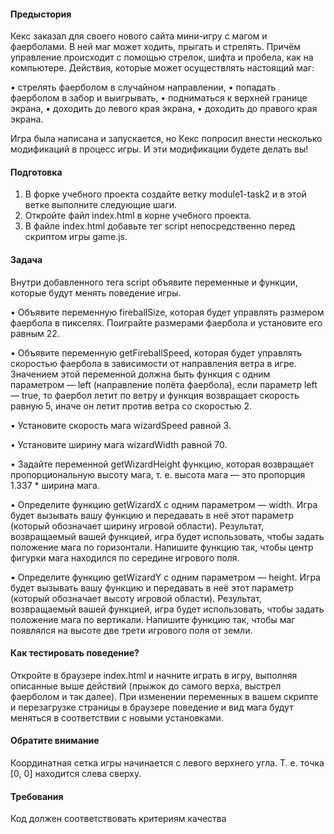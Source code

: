 #### Предыстория
Кекс заказал для своего нового сайта мини-игру с магом и фаерболами. В ней маг может ходить, прыгать и стрелять. Причём управление происходит с помощью стрелок, шифта и пробела, как на компьютере. Действия, которые может осуществлять настоящий маг:

• стрелять фаерболом в случайном направлении,
• попадать фаерболом в забор и выигрывать,
• подниматься к верхней границе экрана,
• доходить до левого края экрана,
• доходить до правого края экрана.

Игра была написана и запускается, но Кекс попросил внести несколько модификаций в процесс игры. И эти модификации будете делать вы!

#### Подготовка
1. В форке учебного проекта создайте ветку module1-task2 и в этой ветке выполните следующие шаги.
2. Откройте файл index.html в корне учебного проекта.
3. В файле index.html добавьте тег script непосредственно перед скриптом игры game.js.

#### Задача
Внутри добавленного тега script объявите переменные и функции, которые будут менять поведение игры.

• Объявите переменную fireballSize, которая будет управлять размером фаербола в пикселях. Поиграйте размерами фаербола и установите его равным 22.

• Объявите переменную getFireballSpeed, которая будет управлять
скоростью фаербола в зависимости от направления ветра в игре.
Значением этой переменной должна быть функция c одним параметром
— left (направление полёта фаербола), если параметр left — true, то фаербол летит по ветру и функция возвращает скорость равную 5, иначе он летит против ветра со скоростью 2.

• Установите скорость мага wizardSpeed равной 3.

• Установите ширину мага wizardWidth равной 70.

• Задайте переменной getWizardHeight функцию, которая возвращает
пропорциональную высоту мага, т. е. высота мага — это пропорция
1.337 * ширина мага.

• Определите функцию getWizardX c одним параметром — width. Игра
будет вызывать вашу функцию и передавать в неё этот параметр
(который обозначает ширину игровой области). Результат, возвращаемый вашей функцией, игра будет использовать, чтобы задать
положение мага по горизонтали. Напишите функцию так, чтобы центр
фигурки мага находился по середине игрового поля.

• Определите функцию getWizardY c одним параметром — height. Игра
будет вызывать вашу функцию и передавать в неё этот параметр
(который обозначает высоту игровой области). Результат,
возвращаемый вашей функцией, игра будет использовать, чтобы задать
положение мага по вертикали. Напишите функцию так, чтобы маг
появлялся на высоте две трети игрового поля от земли.


#### Как тестировать поведение?
Откройте в браузере index.html и начните играть в игру, выполняя описанные выше действий (прыжок до самого верха, выстрел фаерболом и так далее).
При изменении переменных в вашем скрипте и перезагрузке страницы в
браузере поведение и вид мага будут меняться в соответствии с новыми установками.


#### Обратите внимание
Координатная сетка игры начинается с левого верхнего угла. Т. е. точка [0, 0] находится слева сверху.

#### Требования
Код должен соответствовать критериям качества
